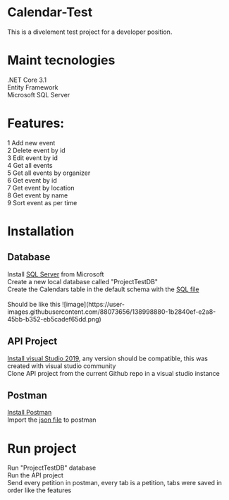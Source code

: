 # Calendar-Test
This is a divelement test project for a developer position.

<h1>Maint tecnologies</h1>
.NET Core 3.1<br>
Entity Framework<br>
Microsoft SQL Server<br>

<h1>Features:</h1>
1 Add new event<br>
2 Delete event by id<br>
3 Edit event by id<br>
4 Get all events<br>
5 Get all events by organizer<br>
6 Get event by id<br>
7 Get event by location<br>
8 Get event by name<br>
9 Sort event as per time<br>

<h1>Installation</h1>
<h2>Database</h2>
Install <a href="https://www.microsoft.com/es-mx/sql-server/sql-server-downloads">SQL Server</a> from Microsoft<br>
Create a new local database called "ProjectTestDB"<br>
Create the Calendars table in the default schema with the <a href="https://github.com/calotaro1/Calendar-Test/blob/main/CalendarWebApi/Extras/CreateTableCalendars.sql">SQL file</a><br> <br>
Should be like this ![image](https://user-images.githubusercontent.com/88073656/138998880-1b2840ef-e2a8-45bb-b352-eb5cadef65dd.png) <br>

<h2>API Project</h2>
<a href="https://visualstudio.microsoft.com/es/thank-you-downloading-visual-studio/?sku=Community&rel=16">Install visual Studio 2019</a>, any version should be compatible, this was created with visual studio community<br>
Clone API project from the current Github repo in a visual studio instance<br>

<h2>Postman</h2>
<a href="https://www.postman.com/downloads/">Install Postman</a><br>
Import the <a href="https://github.com/calotaro1/Calendar-Test/blob/main/CalendarWebApi/Extras/TestCalendar.postman_collection.json">json file</a> to postman<br>

<h1>Run project</h1>
Run "ProjectTestDB" database<br>
Run the API project<br>
Send every petition in postman, every tab is a petition, tabs were saved in order like the features<br>

